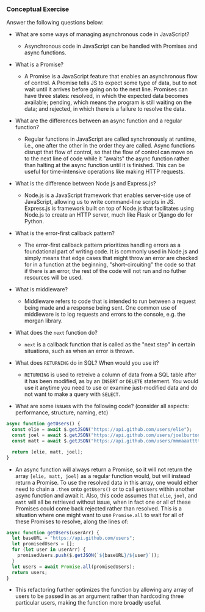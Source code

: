 ### Conceptual Exercise

Answer the following questions below:

- What are some ways of managing asynchronous code in JavaScript?

  - Asynchronous code in JavaScript can be handled with Promises and async functions.

- What is a Promise?

  - A Promise is a JavaScript feature that enables an asynchronous flow of control. A Promise tells JS to expect some type of data, but to not wait until it arrives before going on to the next line. Promises can have three states: resolved, in which the expected data becomes available; pending, which means the program is still waiting on the data; and rejected, in which there is a failure to resolve the data.

- What are the differences between an async function and a regular function?

  - Regular functions in JavaScript are called synchronously at runtime, i.e., one after the other in the order they are called. Async functions disrupt that flow of control, so that the flow of control can move on to the next line of code while it "awaits" the async function rather than halting at the async function until it is finished. This can be useful for time-intensive operations like making HTTP requests.

- What is the difference between Node.js and Express.js?

  - Node.js is a JavaScript framework that enables server-side use of JavaScript, allowing us to write command-line scripts in JS. Express.js is framework built on top of Node.js that facilitates using Node.js to create an HTTP server, much like Flask or Django do for Python.

- What is the error-first callback pattern?

  - The error-first callback pattern prioritizes handling errors as a foundational part of writing code. It is commonly used in Node.js and simply means that edge cases that might throw an error are checked for in a function at the beginning, "short-circuiting" the code so that if there is an error, the rest of the code will not run and no futher resources will be used.

- What is middleware?

  - Middleware refers to code that is intended to run between a request being made and a response being sent. One common use of middleware is to log requests and errors to the console, e.g. the morgan library.

- What does the `next` function do?

  - `next` is a callback function that is called as the "next step" in certain situations, such as when an error is thrown.

- What does `RETURNING` do in SQL? When would you use it?

  - `RETURNING` is used to retreive a column of data from a SQL table after it has been modified, as by an `INSERT` or `DELETE` statement. You would use it anytime you need to use or examine just-modified data and do not want to make a query with `SELECT`.

- What are some issues with the following code? (consider all aspects: performance, structure, naming, etc)

```js
async function getUsers() {
  const elie = await $.getJSON("https://api.github.com/users/elie");
  const joel = await $.getJSON("https://api.github.com/users/joelburton");
  const matt = await $.getJSON("https://api.github.com/users/mmmaaatttttt");

  return [elie, matt, joel];
}
```

- An async function will always return a Promise, so it will not return the array `[elie, matt, joel]` as a regular function would, but will instead return a Promise. To use the resolved data in this array, one would either need to chain a `.then` onto `getUsers()` or to call `getUsers` within another async function and await it. Also, this code assumes that `elie`, `joel`, and `matt` will all be retrieved without issue, when in fact one or all of these Promises could come back rejected rather than resolved. This is a situation where one might want to use `Promise.all` to wait for all of these Promises to resolve, along the lines of:

```js
async function getUsers(userArr) {
  let baseURL = "https://api.github.com/users";
  let promisedUsers = [];
  for (let user in userArr) {
    promisedUsers.push($.getJSON(`${baseURL}/${user}`));
  }
  let users = await Promise.all(promisedUsers);
  return users;
}
```

- This refactoring further optimizes the function by allowing any array of users to be passed in as an argument rather than hardcoding three particular users, making the function more broadly useful.
